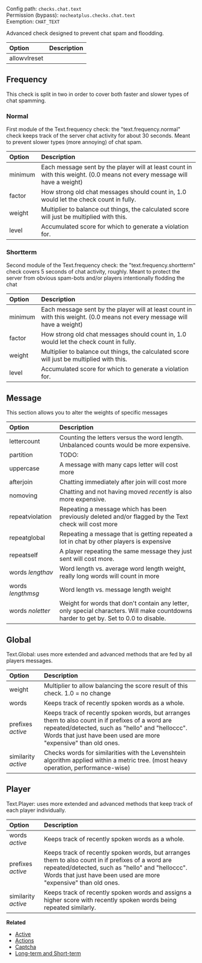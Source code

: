 Config path: `checks.chat.text`  
Permission (bypass): `nocheatplus.checks.chat.text`  
Exemption: `CHAT_TEXT`  

Advanced check designed to prevent chat spam and floodding.  

| Option           | Description |
| :--------------- | :---------- |
| allowvlreset     |  |

## Frequency
This check is split in two in order to cover both faster and slower types of chat spamming.  

### Normal
First module of the Text.frequency check: the "text.frequency.normal" check keeps track of the server chat activity for about 30 seconds.
Meant to prevent slower types (more annoying) of chat spam.

| Option           | Description |
| :--------------- | :---------- |
| minimum          | Each message sent by the player will at least count in with this weight. (0.0 means not every message will have a weight) |
| factor           | How strong old chat messages should count in, 1.0 would let the check count in fully.  |
| weight           | Multiplier to balance out things, the calculated score will just be multiplied with this. |
| level            | Accumulated score for which to generate a violation for. |

### Shortterm
Second module of the Text.frequency check: the "text.frequency.shortterm" check covers 5 seconds of chat activity, roughly.
Meant to protect the server from obvious spam-bots and/or players intentionally flodding the chat

| Option           | Description |
| :--------------- | :---------- |
| minimum          | Each message sent by the player will at least count in with this weight. (0.0 means not every message will have a weight) |
| factor           | How strong old chat messages should count in, 1.0 would let the check count in fully.  |
| weight           | Multiplier to balance out things, the calculated score will just be multiplied with this. |
| level            | Accumulated score for which to generate a violation for. |

## Message
This section allows you to alter the weights of specific messages

| Option            | Description |
| :---------------- | :---------- |
| lettercount       | Counting the letters versus the word length. Unbalanced counts would be more expensive. |
| partition         | TODO: |
| uppercase         | A message with many caps letter will cost more   |
| afterjoin         | Chatting immediately after join will cost more  |
| nomoving          | Chatting and not having moved _recently_ is also more expensive. |
| repeatviolation   | Repeating a message which has been previously deleted and/or flagged by the Text check will cost more |
| repeatglobal      | Repeating a message that is getting repeated a lot in chat by other players is expensive |
| repeatself        | A player repeating the same message they just sent will cost more. |
| words _lengthav_  | Word length vs. average word length weight, really long words will count in more |
| words _lengthmsg_ | Word length vs. message length weight |
| words _noletter_  | Weight for words that don't contain any letter, only special characters. Will make countdowns harder to get by. Set to 0.0 to disable. |

## Global
Text.Global: uses more extended and advanced methods that are fed by all players messages. 

| Option              | Description |
| :------------------ | :---------- |
| weight              | Multiplier to allow balancing the score result of this check. 1.0 = no change |
| words               | Keeps track of recently spoken words as a whole.|
| prefixes _active_   | Keeps track of recently spoken words, but arranges them to also count in if prefixes of a word are repeated/detected, such as "hello" and "helloccc". Words that just have been used are more "expensive" than old ones. |
| similarity _active_ | Checks words for similarities with the Levenshtein algorithm applied within a metric tree. (most heavy operation, performance-wise) |

## Player
Text.Player: uses more extended and advanced methods that keep track of each player individually.

| Option              | Description |
| :------------------ | :---------- |
| words  _active_     | Keeps track of recently spoken words as a whole.|
| prefixes _active_   | Keeps track of recently spoken words, but arranges them to also count in if prefixes of a word are repeated/detected, such as "hello" and "helloccc". Words that just have been used are more "expensive" than old ones. |
| similarity _active_ | Keeps track of recently spoken words and assigns a higher score with recently spoken words being repeated similarly. |


**Related**   
* [Active](https://github.com/Updated-NoCheatPlus/Docs/blob/master/Settings/General.md#active)
* [Actions](https://github.com/Updated-NoCheatPlus/Docs/blob/master/Settings/General.md#actions)
* [Captcha](https://github.com/Updated-NoCheatPlus/Docs/blob/master/Settings/Checks/%5BChat%5D-Captcha.md)
* [Long-term and Short-term](https://github.com/Updated-NoCheatPlus/Docs/blob/master/Others/Backgrounds.md#long-term-and-short-term)
